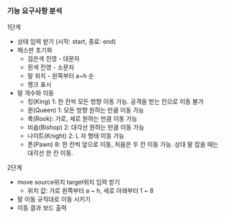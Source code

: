 ### 기능 요구사항 분석
1단계
- 상태 입력 받기 (시작: start, 종료: end)
- 체스판 초기화
    - 검은색 진영 - 대문자
    - 흰색 진영 - 소문자
    - 말 위치 - 왼쪽부터 a~h 순
    - 랭크 표시
- 말 개수와 이동
    - 킹(King) 1: 한 칸씩 모든 방향 이동 가능. 공격을 받는 칸으로 이동 불가 
    - 퀸(Queen) 1: 모든 방향 원하는 만큼 이동 가능 
    - 룩(Rook): 가로, 세로 원하는 만큼 이동 가능
    - 비숍(Bishop) 2: 대각선 원하는 만큼 이동 가능
    - 나이트(Knight) 2: L 자 형태 이동 가능
    - 폰(Pawn) 8: 한 칸씩 앞으로 이동, 처음은 두 칸 이동 가능. 상대 말 잡을 때는 대각선 한 칸 이동.

2단계

- move source위치 target위치 입력 받기
  - 위치 값: 가로 왼쪽부터 a ~ h, 세로 아래부터 1 ~ 8
- 말 이동 규칙대로 이동 시키기
- 이동 결과 보드 출력